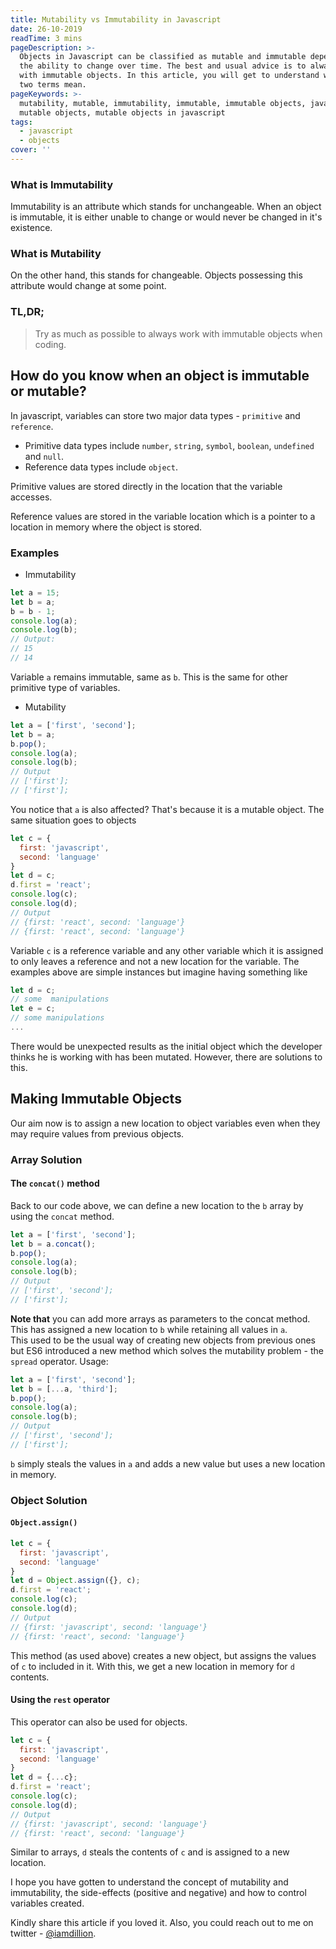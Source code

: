 ```yaml
---
title: Mutability vs Immutability in Javascript
date: 26-10-2019
readTime: 3 mins
pageDescription: >-
  Objects in Javascript can be classified as mutable and immutable depending on
  the ability to change over time. The best and usual advice is to always work
  with immutable objects. In this article, you will get to understand what the
  two terms mean.
pageKeywords: >-
  mutability, mutable, immutability, immutable, immutable objects, javascript,
  mutable objects, mutable objects in javascript
tags:
  - javascript
  - objects
cover: ''
---
```

### What is Immutability

Immutability is an attribute which stands for unchangeable. When an object is immutable, it is either unable to change or would never be changed in it's existence.

### What is Mutability

On the other hand, this stands for changeable. Objects possessing this attribute would change at some point.

### TL,DR;

> Try as much as possible to always work with immutable objects when coding.

## How do you know when an object is immutable or mutable?

In javascript, variables can store two major data types - `primitive` and `reference`.

* Primitive data types include `number`, `string`, `symbol`, `boolean`, `undefined` and `null`.
* Reference data types include `object`.

Primitive values are stored directly in the location that the variable accesses.

Reference values are stored in the variable location  which is a pointer to a location in memory where the object is stored.

### Examples
- Immutability
```javascript
let a = 15;
let b = a;
b = b - 1;
console.log(a);
console.log(b);
// Output:
// 15
// 14
```
Variable `a` remains immutable, same as `b`. This is the same for other primitive type of variables.
- Mutability
```javascript
let a = ['first', 'second'];
let b = a;
b.pop();
console.log(a);
console.log(b);
// Output
// ['first'];
// ['first'];
```
You notice that `a` is also affected? That's because it is a mutable object. The same situation goes to objects
```javascript
let c = {
  first: 'javascript',
  second: 'language'
}
let d = c;
d.first = 'react';
console.log(c);
console.log(d);
// Output
// {first: 'react', second: 'language'}
// {first: 'react', second: 'language'}
```
Variable `c` is a reference variable and any other variable which it is assigned to only leaves a reference and not a new location for the variable. The examples above are simple instances but imagine having something like
```javascript
let d = c;
// some  manipulations
let e = c;
// some manipulations
...
```
There would be unexpected results as the initial object which the developer thinks he is working with has been mutated. However, there are solutions to this.

## Making Immutable Objects
Our aim now is to assign a new location to object variables even when they may require values from previous objects.
### Array Solution
#### The `concat()` method
Back to our code above, we can define a new location to the `b` array by using the `concat` method.
```javascript
let a = ['first', 'second'];
let b = a.concat();
b.pop();
console.log(a);
console.log(b);
// Output
// ['first', 'second'];
// ['first'];
```
**Note that** you can add more arrays as parameters to the concat method. This has assigned a new location to `b` while retaining all values in `a`.<br/>
This used to be the usual way of creating new objects from previous ones but ES6 introduced a new method which solves the mutability problem - the `spread` operator. Usage:
```javascript
let a = ['first', 'second'];
let b = [...a, 'third'];
b.pop();
console.log(a);
console.log(b);
// Output
// ['first', 'second'];
// ['first'];
```
`b` simply steals the values in `a` and adds a new value but uses a new location in memory.
### Object Solution
#### `Object.assign()`
```javascript
let c = {
  first: 'javascript',
  second: 'language'
}
let d = Object.assign({}, c);
d.first = 'react';
console.log(c);
console.log(d);
// Output
// {first: 'javascript', second: 'language'}
// {first: 'react', second: 'language'}
```
This method (as used above) creates a new object, but assigns the values of `c` to included in it. With this, we get a new location in memory for `d` contents.
#### Using the `rest` operator
This operator can also be used for objects.
```javascript
let c = {
  first: 'javascript',
  second: 'language'
}
let d = {...c};
d.first = 'react';
console.log(c);
console.log(d);
// Output
// {first: 'javascript', second: 'language'}
// {first: 'react', second: 'language'}
```
Similar to arrays, `d` steals the contents of `c` and is assigned to a new location.

I hope you have gotten to understand the concept of mutability and immutability, the side-effects (positive and negative) and how to control variables created.

Kindly share this article if you loved it. Also, you could reach out to me on twitter - [@iamdillion](https://twitter.com/iamdillion).
